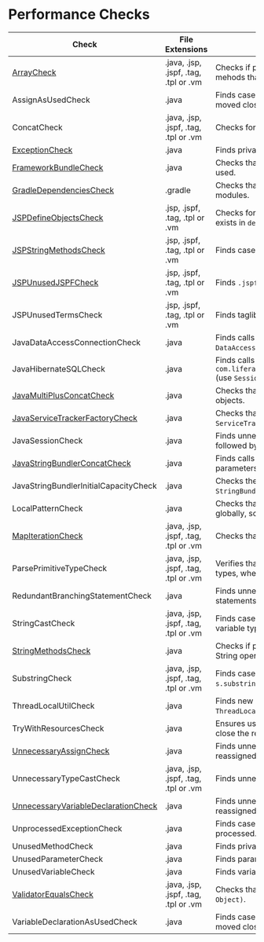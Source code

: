 # Performance Checks

Check | File Extensions | Description
----- | --------------- | -----------
[ArrayCheck](checks/array_check.markdown#arraycheck) | .java, .jsp, .jspf, .tag, .tpl or .vm | Checks if performance can be improved by using different mehods that can be used by collections. |
AssignAsUsedCheck | .java | Finds cases where an assign statement can be inlined or moved closer to where it is used. |
ConcatCheck | .java, .jsp, .jspf, .tag, .tpl or .vm | Checks for correct use of `StringBundler.concat`. |
[ExceptionCheck](checks/exception_check.markdown#exceptioncheck) | .java | Finds private methods that throw unnecessary exception. |
[FrameworkBundleCheck](checks/framework_bundle_check.markdown#frameworkbundlecheck) | .java | Checks that `org.osgi.framework.Bundle.getHeaders()` is not used. |
[GradleDependenciesCheck](checks/gradle_dependencies_check.markdown#gradledependenciescheck) | .gradle | Checks that `petra` modules are not depending on other modules. |
[JSPDefineObjectsCheck](checks/jsp_define_objects_check.markdown#jspdefineobjectscheck) | .jsp, .jspf, .tag, .tpl or .vm | Checks for unnesecarry duplication of code that already exists in `defineObjects`. |
[JSPStringMethodsCheck](checks/string_methods_check.markdown#stringmethodscheck) | .jsp, .jspf, .tag, .tpl or .vm | Finds cases of inefficient String operations. |
[JSPUnusedJSPFCheck](checks/jsp_unused_jspf_check.markdown#jspunusedjspfcheck) | .jsp, .jspf, .tag, .tpl or .vm | Finds `.jspf` files that are not used. |
JSPUnusedTermsCheck | .jsp, .jspf, .tag, .tpl or .vm | Finds taglibs, variables and imports that are unused. |
JavaDataAccessConnectionCheck | .java | Finds calls to `DataAccess.getConnection` (use `DataAccess.getUpgradeOptimizedConnection` instead). |
JavaHibernateSQLCheck | .java | Finds calls to `com.liferay.portal.kernel.dao.orm.Session.createSQLQuery` (use `Session.createSynchronizedSQLQuery` instead). |
[JavaMultiPlusConcatCheck](checks/java_multi_plus_concat_check.markdown#javamultiplusconcatcheck) | .java | Checks that we do not concatenate more than 3 String objects. |
[JavaServiceTrackerFactoryCheck](checks/java_service_tracker_factory_check.markdown#javaservicetrackerfactorycheck) | .java | Checks that there are no calls to deprecatred method `ServiceTrackerFactory.open(java.lang.Class)`. |
JavaSessionCheck | .java | Finds unnecessary calls to `Session.flush()` (calls that are followed by `Session.clear()`). |
[JavaStringBundlerConcatCheck](checks/java_string_bundler_concat_check.markdown#javastringbundlerconcatcheck) | .java | Finds calls to `StringBundler.concat` with less than 3 parameters. |
JavaStringBundlerInitialCapacityCheck | .java | Checks the initial capacity of new instances of `StringBundler`. |
LocalPatternCheck | .java | Checks that a `java.util.Pattern` variable is declared globally, so that it is initiated only once. |
[MapIterationCheck](checks/map_iteration_check.markdown#mapiterationcheck) | .java, .jsp, .jspf, .tag, .tpl or .vm | Checks that there are no unnecessary map iterations. |
ParsePrimitiveTypeCheck | .java, .jsp, .jspf, .tag, .tpl or .vm | Verifies that `GetterUtil.parse*` is used to parse primitive types, when possible. |
RedundantBranchingStatementCheck | .java | Finds unnecessary branching (`break`, `continue` or `return`) statements. |
StringCastCheck | .java, .jsp, .jspf, .tag, .tpl or .vm | Finds cases where a redundant `toString()` is called on variable type `String`. |
[StringMethodsCheck](checks/string_methods_check.markdown#stringmethodscheck) | .java | Checks if performance can be improved by using different String operation methods. |
SubstringCheck | .java, .jsp, .jspf, .tag, .tpl or .vm | Finds cases like `s.substring(1, s.length())` (use `s.substring(1)` instead). |
ThreadLocalUtilCheck | .java | Finds new instances of `java.lang.Thread` (use `ThreadLocalUtil.create` instead). |
TryWithResourcesCheck | .java | Ensures using Try-With-Resources statement to properly close the resource. |
[UnnecessaryAssignCheck](checks/unnecessary_assign_check.markdown#unnecessaryassigncheck) | .java | Finds unnecessary assign statements (when it is either reassigned or returned right after). |
UnnecessaryTypeCastCheck | .java, .jsp, .jspf, .tag, .tpl or .vm | Finds unnecessary Type Casting. |
[UnnecessaryVariableDeclarationCheck](checks/unnecessary_variable_declaration_check.markdown#unnecessaryvariabledeclarationcheck) | .java | Finds unnecessary variable declarations (when it is either reassigned or returned right after). |
UnprocessedExceptionCheck | .java | Finds cases where an `Exception` is swallowed without being processed. |
UnusedMethodCheck | .java | Finds private methods that are not used. |
UnusedParameterCheck | .java | Finds parameters in private methods that are not used. |
UnusedVariableCheck | .java | Finds variables that are declared, but not used. |
[ValidatorEqualsCheck](checks/validator_equals_check.markdown#validatorequalscheck) | .java, .jsp, .jspf, .tag, .tpl or .vm | Checks that there are no calls to `Validator.equals(Object, Object)`. |
VariableDeclarationAsUsedCheck | .java | Finds cases where a variable declaration can be inlined or moved closer to where it is used. |
